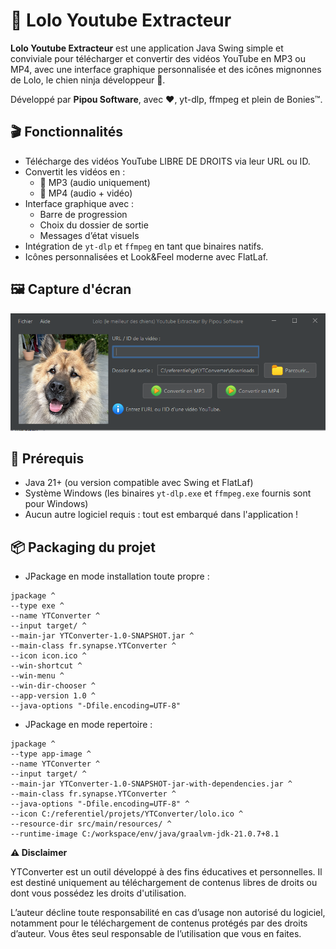 # 🐶 Lolo Youtube Extracteur

**Lolo Youtube Extracteur** est une application Java Swing simple et conviviale pour télécharger et convertir des vidéos YouTube en MP3 ou MP4, avec une interface graphique personnalisée et des icônes mignonnes de Lolo, le chien ninja développeur 🐾.

Développé par **Pipou Software**, avec ❤️, yt-dlp, ffmpeg et plein de Bonies™.

## 🎬 Fonctionnalités

- Télécharge des vidéos YouTube LIBRE DE DROITS via leur URL ou ID.
- Convertit les vidéos en :
    - 🎵 MP3 (audio uniquement)
    - 🎥 MP4 (audio + vidéo)
- Interface graphique avec :
    - Barre de progression
    - Choix du dossier de sortie
    - Messages d’état visuels
- Intégration de `yt-dlp` et `ffmpeg` en tant que binaires natifs.
- Icônes personnalisées et Look&Feel moderne avec FlatLaf.

## 🖼️ Capture d'écran

![Lolo Youtube Extracteur](assets/screenshot.png)

## 🚀 Prérequis

- Java 21+ (ou version compatible avec Swing et FlatLaf)
- Système Windows (les binaires `yt-dlp.exe` et `ffmpeg.exe` fournis sont pour Windows)
- Aucun autre logiciel requis : tout est embarqué dans l'application !

## 📦 Packaging du projet

- JPackage en mode installation toute propre :
```
jpackage ^
--type exe ^
--name YTConverter ^
--input target/ ^
--main-jar YTConverter-1.0-SNAPSHOT.jar ^
--main-class fr.synapse.YTConverter ^
--icon icon.ico ^
--win-shortcut ^
--win-menu ^
--win-dir-chooser ^
--app-version 1.0 ^
--java-options "-Dfile.encoding=UTF-8"
```

- JPackage en mode repertoire  :
```
jpackage ^
--type app-image ^
--name YTConverter ^
--input target/ ^
--main-jar YTConverter-1.0-SNAPSHOT-jar-with-dependencies.jar ^
--main-class fr.synapse.YTConverter ^
--java-options "-Dfile.encoding=UTF-8" ^
--icon C:/referentiel/projets/YTConverter/lolo.ico ^
--resource-dir src/main/resources/ ^
--runtime-image C:/workspace/env/java/graalvm-jdk-21.0.7+8.1
```
**⚠️ Disclaimer**

YTConverter est un outil développé à des fins éducatives et personnelles.
Il est destiné uniquement au téléchargement de contenus libres de droits 
ou dont vous possédez les droits d'utilisation.

L’auteur décline toute responsabilité en cas d’usage non autorisé du logiciel,
notamment pour le téléchargement de contenus protégés par des droits d’auteur.
Vous êtes seul responsable de l’utilisation que vous en faites.